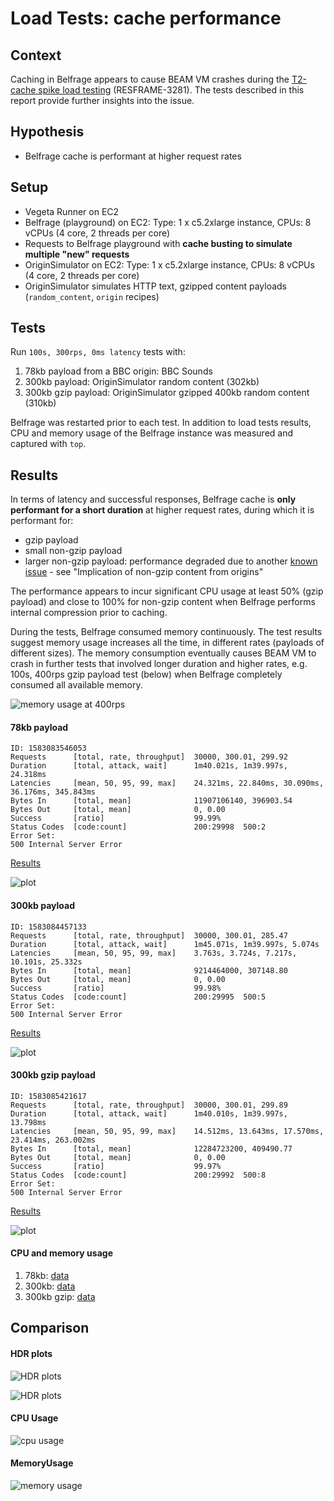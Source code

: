# Load Tests: cache performance

## Context

Caching in Belfrage appears to cause BEAM VM crashes during the [T2-cache spike load testing](https://jira.dev.bbc.co.uk/browse/RESFRAME-3281) (RESFRAME-3281). The tests described in this report provide further insights into the issue.

## Hypothesis

- Belfrage cache is performant at higher request rates

## Setup
- Vegeta Runner on EC2
- Belfrage (playground) on EC2: Type: 1 x c5.2xlarge instance, CPUs: 8 vCPUs (4 core, 2 threads per core)
- Requests to Belfrage playground with **cache busting to simulate multiple "new" requests**
- OriginSimulator on EC2: Type: 1 x c5.2xlarge instance, CPUs: 8 vCPUs (4 core, 2 threads per core)
- OriginSimulator simulates HTTP text, gzipped content payloads (`random_content`, `origin` recipes)

## Tests
Run `100s, 300rps, 0ms latency` tests with: 

1. 78kb payload from a BBC origin: BBC Sounds 
2. 300kb payload: OriginSimulator random content (302kb)
3. 300kb gzip payload: OriginSimulator gzipped 400kb random content (310kb)

Belfrage was restarted prior to each test. In addition to load tests results, CPU and memory usage of the Belfrage instance was measured and captured with `top`.

## Results

In terms of latency and successful responses, Belfrage cache is **only performant for a short duration** at higher request rates, during which it is performant for:

- gzip payload
- small non-gzip payload
- larger non-gzip payload: performance degraded due to another [known issue](https://confluence.dev.bbc.co.uk/display/BELFRAGE/Known+Issues) - see "Implication of non-gzip content from origins"

The performance appears to incur significant CPU usage at least 50% (gzip payload) and close to 100% for non-gzip content when Belfrage performs internal compression prior to caching.

During the tests, Belfrage consumed memory continuously. The test results suggest memory usage increases all the time, in different rates (payloads of different sizes). The memory consumption eventually causes BEAM VM to crash in further tests that involved longer duration and higher rates, e.g. 100s, 400rps gzip payload test (below) when Belfrage completely consumed all available memory.

![memory usage at 400rps](img/2020-03-02/top_snapshot_400rps.png)

#### 78kb payload

```
ID: 1583083546053
Requests      [total, rate, throughput]  30000, 300.01, 299.92
Duration      [total, attack, wait]      1m40.021s, 1m39.997s, 24.318ms
Latencies     [mean, 50, 95, 99, max]    24.321ms, 22.840ms, 30.090ms, 36.176ms, 345.843ms
Bytes In      [total, mean]              11907106140, 396903.54
Bytes Out     [total, mean]              0, 0.00
Success       [ratio]                    99.99%
Status Codes  [code:count]               200:29998  500:2  
Error Set:
500 Internal Server Error
```

[Results](https://broxy.tools.bbc.co.uk/belfrage-loadtest-results/vegeta-100s-300rps-1583083546053)

![plot](img/2020-03-02/78kb.png)

#### 300kb payload

```
ID: 1583084457133
Requests      [total, rate, throughput]  30000, 300.01, 285.47
Duration      [total, attack, wait]      1m45.071s, 1m39.997s, 5.074s
Latencies     [mean, 50, 95, 99, max]    3.763s, 3.724s, 7.217s, 10.101s, 25.332s
Bytes In      [total, mean]              9214464000, 307148.80
Bytes Out     [total, mean]              0, 0.00
Success       [ratio]                    99.98%
Status Codes  [code:count]               200:29995  500:5  
Error Set:
500 Internal Server Error
```

[Results](https://broxy.tools.bbc.co.uk/belfrage-loadtest-results/vegeta-100s-300rps-1583084457133)

![plot](img/2020-03-02/300kb.png)

#### 300kb gzip payload
```
ID: 1583085421617
Requests      [total, rate, throughput]  30000, 300.01, 299.89
Duration      [total, attack, wait]      1m40.010s, 1m39.997s, 13.798ms
Latencies     [mean, 50, 95, 99, max]    14.512ms, 13.643ms, 17.570ms, 23.414ms, 263.002ms
Bytes In      [total, mean]              12284723200, 409490.77
Bytes Out     [total, mean]              0, 0.00
Success       [ratio]                    99.97%
Status Codes  [code:count]               200:29992  500:8  
Error Set:
500 Internal Server Error
```

[Results](https://broxy.tools.bbc.co.uk/belfrage-loadtest-results/vegeta-100s-300rps-1583085421617)

![plot](img/2020-03-02/300kb_gzip.png)

#### CPU and memory usage

1. 78kb: [data](data/2020-03-02/78kb.csv) 
2. 300kb: [data](data/2020-03-02/300kb.csv)
3. 300kb gzip: [data](data/2020-03-02/300kb_gzip.csv)

## Comparison

#### HDR plots
![HDR plots](img/2020-03-02/histogram.png)

![HDR plots](img/2020-03-02/histogram_78kb_vs_300kb_gzip.png)

#### CPU Usage
![cpu usage](img/2020-03-02/cpu_usage.png)

#### MemoryUsage
![memory usage](img/2020-03-02/memory_usage.png)
